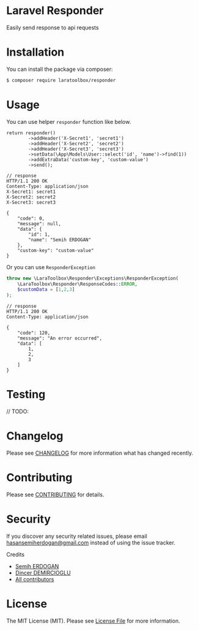 # Laravel Responder

Easily send response to api requests

# Installation

You can install the package via composer:

```bash
$ composer require laratoolbox/responder
```

# Usage

You can use helper `responder` function like below.

```
return responder()
        ->addHeader('X-Secret1', 'secret1')
        ->addHeader('X-Secret2', 'secret2')
        ->addHeader('X-Secret3', 'secret3')
        ->setData(\App\Models\User::select('id', 'name')->find(1))
        ->addExtraData('custom-key', 'custom-value')
        ->send();
```

```text
// response
HTTP/1.1 200 OK
Content-Type: application/json
X-Secret1: secret1
X-Secret2: secret2
X-Secret3: secret3

{
    "code": 0,
    "message": null,
    "data": {
        "id": 1,
        "name": "Semih ERDOGAN"
    },
    "custom-key": "custom-value"
}
```

Or you can use `ResponderException`
```php
throw new \LaraToolbox\Responder\Exceptions\ResponderException(
    \LaraToolbox\Responder\ResponseCodes::ERROR,
    $customData = [1,2,3]
);
```

```text
// response
HTTP/1.1 200 OK
Content-Type: application/json

{
    "code": 120,
    "message": "An error occurred",
    "data": [
        1,
        2,
        3
    ]
}
```

# Testing

// TODO:

# Changelog

Please see [CHANGELOG](CHANGELOG.md) for more information what has changed recently.

# Contributing

Please see [CONTRIBUTING](CONTRIBUTING.md) for details.

# Security

If you discover any security related issues, please email hasansemiherdogan@gmail.com instead of using the issue tracker.

 Credits

- [Semih ERDOGAN](https://github.com/laratoolbox)
- [Dincer DEMIRCIOGLU](https://github.com/dinncer)
- [All contributors](https://github.com/laratoolbox/database-viewer/graphs/contributors)

# License

The MIT License (MIT). Please see [License File](LICENSE.md) for more information.
